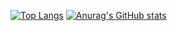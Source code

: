 
[![Top Langs](https://github-readme-stats.vercel.app/api/top-langs/?username=6Ykx)](https://github.com/anuraghazra/github-readme-stats)
[![Anurag's GitHub stats](https://github-readme-stats.vercel.app/api?username=6Ykx&show_icons=true&count_private=true)](https://github.com/anuraghazra/github-readme-stats)

<!--
**6Ykx/6Ykx** is a ✨ _special_ ✨ repository because its `README.md` (this file) appears on your GitHub profile.

Here are some ideas to get you started:

- 🔭 I’m currently working on ...
- 🌱 I’m currently learning ...
- 👯 I’m looking to collaborate on ...
- 🤔 I’m looking for help with ...
- 💬 Ask me about ...
- 📫 How to reach me: ...
- 😄 Pronouns: ...
- ⚡ Fun fact: ...
-->
